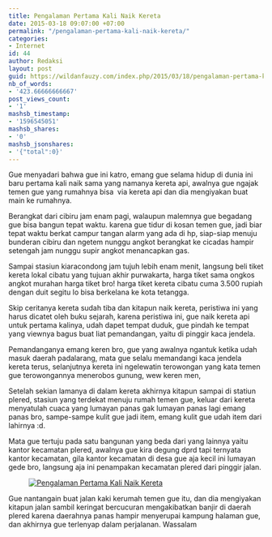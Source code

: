 ```yaml
---
title: Pengalaman Pertama Kali Naik Kereta
date: 2015-03-18 09:07:00 +07:00
permalink: "/pengalaman-pertama-kali-naik-kereta/"
categories:
- Internet
id: 44
author: Redaksi
layout: post
guid: https://wildanfauzy.com/index.php/2015/03/18/pengalaman-pertama-kali-naik-kereta/
nb_of_words:
- '423.66666666667'
post_views_count:
- '1'
mashsb_timestamp:
- '1596545051'
mashsb_shares:
- '0'
mashsb_jsonshares:
- '{"total":0}'
---
```


<p class="has-drop-cap">
  Gue menyadari bahwa gue ini katro, emang gue selama hidup di dunia ini baru pertama kali naik sama yang namanya kereta api, awalnya gue ngajak temen gue yang rumahnya bisa&nbsp; via kereta api dan dia mengiyakan buat main ke rumahnya.
</p>

Berangkat dari cibiru jam enam pagi, walaupun malemnya gue begadang gue bisa bangun tepat waktu. karena gue tidur di kosan temen gue, jadi biar tepat waktu berkat campur tangan alarm yang ada di hp, siap-siap menuju bunderan cibiru dan ngetem nunggu angkot berangkat ke cicadas hampir setengah jam nunggu supir angkot menancapkan gas.

Sampai stasiun kiaracondong jam tujuh lebih enam menit, langsung beli tiket kereta lokal cibatu yang tujuan akhir purwakarta, harga tiket sama ongkos angkot murahan harga tiket bro! harga tiket kereta cibatu cuma 3.500 rupiah dengan duit segitu lo bisa berkelana ke kota tetangga.

Skip ceritanya kereta sudah tiba dan kitapun naik kereta, peristiwa ini yang harus dicatet oleh buku sejarah, karena peristiwa ini, gue naik kereta api untuk pertama kalinya, udah dapet tempat duduk, gue pindah ke tempat yang viewnya bagus buat liat pemandangan, yaitu di pinggir kaca jendela.

Pemandanganya emang keren bro, gue yang awalnya ngantuk ketika udah masuk daerah padalarang, mata gue selalu memandangi kaca jendela kereta terus, selanjutnya kereta ini ngelewatin terowongan yang kata temen gue terowongannya menerobos gunung, wew keren men,

Setelah sekian lamanya di dalam kereta akhirnya kitapun sampai di statiun plered, stasiun yang terdekat menuju rumah temen gue, keluar dari kereta menyatulah cuaca yang lumayan panas gak lumayan panas lagi emang panas bro, sampe-sampe kulit gue jadi item, emang kulit gue udah item dari lahirnya :d.

Mata gue tertuju pada satu bangunan yang beda dari yang lainnya yaitu kantor kecamatan plered, awalnya gue kira degung dprd tapi ternyata kantor kecamatan, gila kantor kecamatan di desa gue aja kecil ini lumayan gede bro, langsung aja ini penampakan kecamatan plered dari pinggir jalan.

<div class="wp-block-image">
  <figure class="aligncenter size-large"><a href="https://wildanfauzyart.files.wordpress.com/2015/03/29b7b-e3c1a-ptdc0089.jpg?w=768"><img src="https://wildanfauzyart.files.wordpress.com/2015/03/29b7b-e3c1a-ptdc0089.jpg?w=768" alt="Pengalaman Pertama Kali Naik Kereta" data-recalc-dims="1" /></a></figure>
</div>

Gue nantangain buat jalan kaki kerumah temen gue itu, dan dia mengiyakan kitapun jalan sambil keringat bercucuran mengakibatkan banjir di daerah plered karena daerahnya panas hampir menyerupai kampung halaman gue, dan akhirnya gue terlenyap dalam perjalanan. Wassalam